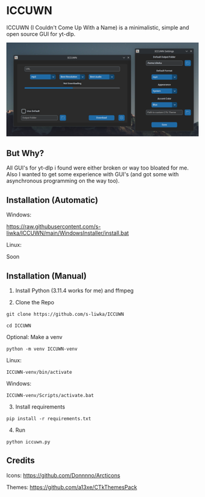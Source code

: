 # ICCUWN
ICCUWN (I Couldn't Come Up With a Name) is a minimalistic, simple and open source GUI for yt-dlp.

![Alt Text](https://github.com/s-liwka/ICCUWN/blob/main/images/screenshot1.png?raw=true)

## But Why?
All GUI's for yt-dlp i found were either broken or way too bloated for me. Also I wanted to get some experience with GUI's (and got some with asynchronous programming on the way too).
## Installation (Automatic)

Windows:

https://raw.githubusercontent.com/s-liwka/ICCUWN/main/WindowsInstaller/install.bat

Linux:

Soon

## Installation (Manual)

1. Install Python (3.11.4 works for me) and ffmpeg

2. Clone the Repo
```
git clone https://github.com/s-liwka/ICCUWN
```
```
cd ICCUWN
```

Optional: Make a venv
```
python -m venv ICCUWN-venv
```
Linux:
```
ICCUWN-venv/bin/activate
```
Windows:
```
ICCUWN-venv/Scripts/activate.bat
```

3. Install requirements
```
pip install -r requirements.txt
```

4. Run
```
python iccuwn.py
```

## Credits

Icons: https://github.com/Donnnno/Arcticons

Themes: https://github.com/a13xe/CTkThemesPack
